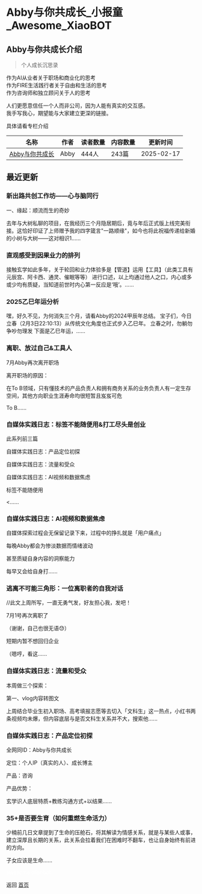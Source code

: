 # Abby与你共成长_小报童_Awesome_XiaoBOT

## Abby与你共成长介绍
> 个人成长沉思录    
    
作为AI从业者关于职场和商业化的思考    
作为FIRE生活践行者关于自由和生活的思考    
作为咨询师和独立顾问关于人的思考    
    
人们更愿意信任一个人而非公司，因为人能有真实的交互感。    
我手写我心，期望能与大家建立更深的链接。    
    
具体请看专栏介绍  
  


|名称|作者|读者数量|内容数量|更新时间|
|---|---|---|---|---|
|[Abby与你共成长](https://xiaobot.net/p/abby?refer=0b133df9-27dc-423b-8101-639049001c13)|Abby|444人|243篇|2025-02-17|

## 最近更新
### 新出路共创工作坊——心与脑同行

一、缘起：顺流而生的奇妙

去年与大树私聊的项目，在我经历三个月隐居期后，竟与年后正式版上线完美衔接。这恰好印证了上师赠予我的四字箴言"一路顺缘"，如今也将此祝福传递给新婚的小树与大树——这对相识1......

### 直观感受到因果业力的排列

接触玄学如此多年，关于轮回和业力体验多是【管道】运用【工具】（此类工具有元辰宫、阿卡西、通灵、催眠等等）
进行口述，以上均通过他人之口，内心或多或少均有质疑，当知道前世时内心第一反应是‘哦’。......

### 2025乙巳年运分析

嘿，好久不见，为何消失三个月，请看Abby的2024甲辰年总结。 宝子们，今日立春（2月3日22:10:13）从传统文化角度也正式步入乙巳年。
立春之时，勿躺勿争吵勿理发 下面是乙巳年运，......

### 离职、放过自己&工具人

7月Abby再次离开职场

离开职场的原因：

在To B领域，只有懂技术的产品负责人和拥有商务关系的业务负责人有一定生存空间，其他方向职业生涯寿命均很短暂且岌岌可危

To B......

### 自媒体实践日志：标签不能随便用&打工尽头是创业

此系列前三篇

自媒体实践日志：产品定位初探

自媒体实践日志：流量和受众

自媒体实践日志：AI视频和数据焦虑

标签不能随便用

<......

### 自媒体实践日志：AI视频和数据焦虑

自媒体探索过程会无保留记录下来，过程中的挣扎就是「用户痛点」

每晚Abby都会为惨淡数据而情绪波动

甚至质疑自身内容的洞察能力

每早又会给自身打......

### 逃离不可能三角形：一位离职者的自我对话

//此文上周所写，一直无勇气发，好友担心我，发吧！

7月1号再次离职了

（谢谢，自己也很无语😓）

短期内暂不想回归企业

（嗯哼，看这......

### 自媒体实践日志：流量和受众

本周做三个探索：

第一、vlog内容转图文

上周结合毕业生初入职场、高考填报志愿等去切入「文科生」这一热点，小红书两条视频均未爆，但内容底层与是否文科生关系并不大，搜索他......

### 自媒体实践日志：产品定位初探

全网同ID：Abby与你共成长

定位：个人IP（真实的人）、成长博主

产品：咨询

产品优势：

玄学识人底层特质+教练沟通方式+以结果......

### 35+是否要生育（如何重燃生命活力）

少楠前几日文章提到了生命的压舱石，将其解读为情感关系，就是与某些人或事，建立深厚且长期的关系，此关系会拉着我们在困难时不翻车，也让自身始终有前进的方向。

子女应该是生命......


<a href="https://github.com/Reno9527/awesome-xiaobot" style="color: white; text-decoration: none;">awesome-xiaobot</a>

返回 [首页](../README.md)
